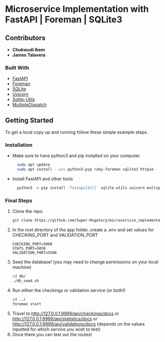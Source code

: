 # Microservice Implementation with FastAPI | Foreman | SQLite3

<!-- ABOUT THE PROJECT -->
## Contributors
- **Chukwudi Ikem**
- **James Talavera**


### Built With

* [FastAPI](https://fastapi.tiangolo.com/)
* [Foreman](https://pypi.org/project/foreman/)
* [SQLite](https://www.sqlite.org/index.html)
* [Uvicorn](https://www.uvicorn.org/)
* [Sqlite-Utils](https://pypi.org/project/sqlite-utils/)
* [MultipleDispatch](https://pypi.org/project/multipledispatch/)

<!-- GETTING STARTED -->
## Getting Started

To get a local copy up and running follow these simple example steps.

### Installation

* Make sure to have python3 and pip installed on your computer.
  ```sh
    sudo apt update
    sudo apt install --yes python3-pip ruby-foreman sqlite3 httpie
  ```

* Install FastAPI and other tools
  ```sh
    python3 -m pip install 'fastapi[all]' sqlite-utils uvicorn multipledispatch
  ```



### Final Steps

1. Clone the repo
   ```sh
   git clone https://github.com/Super-Rogatory/microservice_implementation
   ```
2. In the root directory of the app folder, create a .env and set values for CHECKING_PORT and VALIDATION_PORT
    ```
    CHECKING_PORT=5000
    STATS_PORT=5050
    VALIDATION_PORT=5500
    ```
3. Seed the database! (you may need to change permissions on your local machine)
   ```sh
   cd db/
   ./db_seed.sh
   ```    
4. Run either the checkings or validation service (or both!)
   ```sh
   cd ../
   foreman start
   ```
5. Travel to http://127.0.0.1:9999/api/checkings/docs or http://127.0.0.1:9999/api/statistics/docs or http://127.0.0.1:9999/api/validations/docs (depends on the values inputted for which service you wish to test)
6. Once there you can test out the routes!







